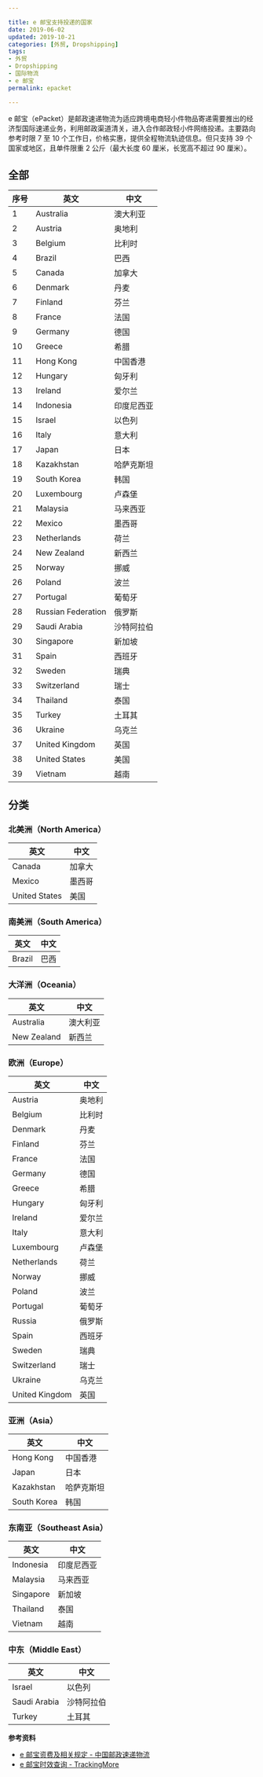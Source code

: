 ```yaml
---

title: e 邮宝支持投递的国家  
date: 2019-06-02  
updated: 2019-10-21
categories: [外贸, Dropshipping]   
tags: 
- 外贸
- Dropshipping
- 国际物流
- e 邮宝
permalink: epacket  

---
```


e 邮宝（ePacket）是邮政速递物流为适应跨境电商轻小件物品寄递需要推出的经济型国际速递业务，利用邮政渠道清关，进入合作邮政轻小件网络投递。主要路向参考时限 7 至 10 个工作日，价格实惠，提供全程物流轨迹信息。但只支持 39 个国家或地区，且单件限重 2 公斤（最大长度 60 厘米，长宽高不超过 90 厘米）。


<!-- more -->


## 全部

| 序号 | 英文               | 中文       |
| ---- | ------------------ | ---------- |
| 1    | Australia          | 澳大利亚   |
| 2    | Austria            | 奥地利     |
| 3    | Belgium            | 比利时     |
| 4    | Brazil             | 巴西       |
| 5    | Canada             | 加拿大     |
| 6    | Denmark            | 丹麦       |
| 7    | Finland            | 芬兰       |
| 8    | France             | 法国       |
| 9    | Germany            | 德国       |
| 10   | Greece             | 希腊       |
| 11   | Hong Kong          | 中国香港   |
| 12   | Hungary            | 匈牙利     |
| 13   | Ireland            | 爱尔兰     |
| 14   | Indonesia          | 印度尼西亚 |
| 15   | Israel             | 以色列     |
| 16   | Italy              | 意大利     |
| 17   | Japan              | 日本       |
| 18   | Kazakhstan         | 哈萨克斯坦 |
| 19   | South Korea        | 韩国       |
| 20   | Luxembourg         | 卢森堡     |
| 21   | Malaysia           | 马来西亚   |
| 22   | Mexico             | 墨西哥     |
| 23   | Netherlands        | 荷兰       |
| 24   | New Zealand        | 新西兰     |
| 25   | Norway             | 挪威       |
| 26   | Poland             | 波兰       |
| 27   | Portugal           | 葡萄牙     |
| 28   | Russian Federation | 俄罗斯     |
| 29   | Saudi Arabia       | 沙特阿拉伯 |
| 30   | Singapore          | 新加坡     |
| 31   | Spain              | 西班牙     |
| 32   | Sweden             | 瑞典       |
| 33   | Switzerland        | 瑞士       |
| 34   | Thailand           | 泰国       |
| 35   | Turkey             | 土耳其     |
| 36   | Ukraine            | 乌克兰     |
| 37   | United Kingdom     | 英国       |
| 38   | United States      | 美国       |
| 39   | Vietnam            | 越南       |

## 分类

### 北美洲（North America）

| 英文          | 中文   |
| ------------- | ------ |
| Canada        | 加拿大 |
| Mexico        | 墨西哥 |
| United States | 美国   |


### 南美洲（South America）

| 英文          | 中文   |
| ------------- | ------ |
| Brazil        | 巴西   |


### 大洋洲（Oceania）

| 英文        | 中文     |
| ----------- | -------- |
| Australia   | 澳大利亚 |
| New Zealand | 新西兰   |


### 欧洲（Europe）

| 英文           | 中文   |
| -------------- | ------ |
| Austria        | 奥地利 |
| Belgium        | 比利时 |
| Denmark        | 丹麦   |
| Finland        | 芬兰   |
| France         | 法国   |
| Germany        | 德国   |
| Greece         | 希腊   |
| Hungary        | 匈牙利 |
| Ireland        | 爱尔兰 |
| Italy          | 意大利 |
| Luxembourg     | 卢森堡 |
| Netherlands    | 荷兰   |
| Norway         | 挪威   |
| Poland         | 波兰   |
| Portugal       | 葡萄牙 |
| Russia         | 俄罗斯 |
| Spain          | 西班牙 |
| Sweden         | 瑞典   |
| Switzerland    | 瑞士   |
| Ukraine        | 乌克兰 |
| United Kingdom | 英国   |


### 亚洲（Asia）

| 英文       | 中文       |
| ---------- | ---------- |
| Hong Kong  | 中国香港   |
| Japan      | 日本       |
| Kazakhstan | 哈萨克斯坦 |
| South Korea | 韩国      |


### 东南亚（Southeast Asia）

| 英文       | 中文       |
| ---------- | ---------- |
| Indonesia  | 印度尼西亚 |
| Malaysia   | 马来西亚   |
| Singapore  | 新加坡     |
| Thailand   | 泰国       |
| Vietnam    | 越南       |



### 中东（Middle East）

| 英文         | 中文       |
| ------------ | ---------- |
| Israel       | 以色列     |
| Saudi Arabia | 沙特阿拉伯 |
| Turkey       | 土耳其     |

**参考资料**
- [e 邮宝资费及相关规定 - 中国邮政速递物流](http://shipping.ems.com.cn/product/findDetail?spm=5261.9456716.0.0.65a142cfIdYs5z&sid=400026)
- [e 邮宝时效查询 - TrackingMore](https://www.trackingmore.com/epacket-cn-cn-ship-packages-from-china-to-other-countries-by-epacket)

